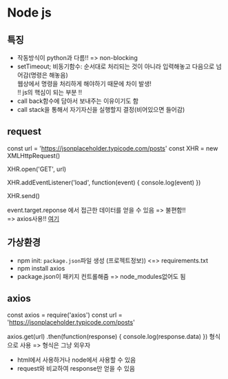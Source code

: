 # Node js

## 특징
- 작동방식이 python과 다름!! => non-blocking
- setTimeout; 비동기함수: 순서대로 처리되는 것이 아니라 입력해놓고 다음으로 넘어감(명령은 해놓음)  
    웹상에서 명령을 처리하게 해야하기 때문에 차이 발생!  
    !! js의 핵심이 되는 부분 !!  
- call back함수에 담아서 보내주는 이유이기도 함
- call stack을 통해서 자기자신을 실행할지 결정(비어있으면 들어감)

## request
const url = 'https://jsonplaceholder.typicode.com/posts'
const XHR = new XMLHttpRequest()

XHR.open('GET', url)

XHR.addEventListener('load', function(event) {
  console.log(event)
})

XHR.send()

event.target.reponse 에서 접근한 데이터를 얻을 수 있음
=> 불편함!!  
    => axios사용!! [여기](https://github.com/axios/axios)

## 가상환경 
- npm init: `package.json`파일 생성 (프로젝트정보)) <=> requirements.txt
- npm install axios
- package.json이 패키지 컨트롤해줌 => node_modules없어도 됨

## axios
const axios = require('axios')
const url = 'https://jsonplaceholder.typicode.com/posts'

axios.get(url)
  .then(function(response) {
    console.log(response.data)
  })
형식으로 사용 => 형식은 그냥 외우자
- html에서 사용하거나 node에서 사용할 수 있음
- request와 비교하여 response만 얻을 수 있음
